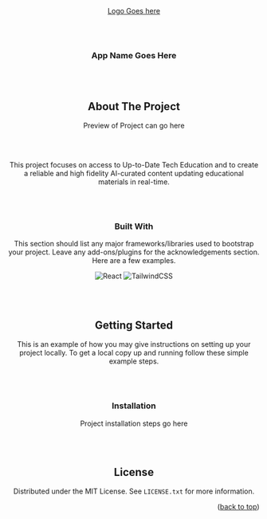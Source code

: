 
<!-- PROJECT LOGO -->

<div align="center">
  <a href="https://github.com/othneildrew/Best-README-Template">
    <div>Logo Goes here</div>
  </a>
  
<br></br>

  <h3 align="center">App Name Goes Here</h3>

<br></br>

<!-- ABOUT THE PROJECT -->
## About The Project

<div>Preview of Project can go here</div>

<br></br>

This project focuses on access to Up-to-Date Tech Education and to create a reliable and high fidelity AI-curated content updating educational materials in real-time. 

<br></br>

### Built With

This section should list any major frameworks/libraries used to bootstrap your project. Leave any add-ons/plugins for the acknowledgements section. Here are a few examples.

![React](https://img.shields.io/badge/react-%2320232a.svg?style=for-the-badge&logo=react&logoColor=%2361DAFB)
![TailwindCSS](https://img.shields.io/badge/tailwindcss-%2338B2AC.svg?style=for-the-badge&logo=tailwind-css&logoColor=white)

<br></br>

<!-- GETTING STARTED -->
## Getting Started

This is an example of how you may give instructions on setting up your project locally.
To get a local copy up and running follow these simple example steps.

<br></br>

### Installation

Project installation steps go here

<br></br>

<!-- LICENSE -->
## License

Distributed under the MIT License. See `LICENSE.txt` for more information.

<p align="right">(<a href="#readme-top">back to top</a>)</p>







